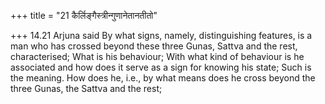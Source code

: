 +++
title = "21 कैर्लिङ्गैस्त्रीन्गुणानेतानतीतो"

+++
14.21 Arjuna said By what signs, namely, distinguishing features, is a
man who has crossed beyond these three Gunas, Sattva and the rest,
characterised; What is his behaviour; With what kind of behaviour is he
associated and how does it serve as a sign for knowing his state; Such
is the meaning. How does he, i.e., by what means does he cross beyond
the three Gunas, the Sattva and the rest;
